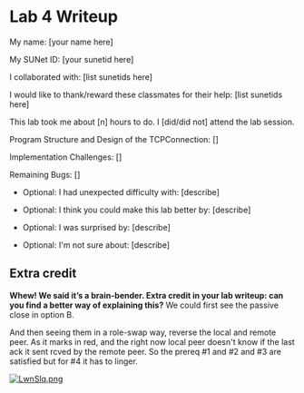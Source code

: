 Lab 4 Writeup
=============

My name: [your name here]

My SUNet ID: [your sunetid here]

I collaborated with: [list sunetids here]

I would like to thank/reward these classmates for their help: [list sunetids here]

This lab took me about [n] hours to do. I [did/did not] attend the lab session.

Program Structure and Design of the TCPConnection:
[]

Implementation Challenges:
[]

Remaining Bugs:
[]

- Optional: I had unexpected difficulty with: [describe]

- Optional: I think you could make this lab better by: [describe]

- Optional: I was surprised by: [describe]

- Optional: I'm not sure about: [describe]


## Extra credit
**Whew! We said it’s a brain-bender. Extra credit in your lab writeup: can you find a better way of explaining this?**
We could first see the passive close in option B.

And then seeing them in a role-swap way, reverse the local and remote peer.
As it marks in red, and the right now local peer doesn't know if the last ack it sent rcved by the remote peer. So the prereq \#1 and \#2 and \#3 are satisfied but for \#4 it has to linger.

[![LwnSlq.png](https://s1.ax1x.com/2022/04/18/LwnSlq.png)](https://imgtu.com/i/LwnSlq)